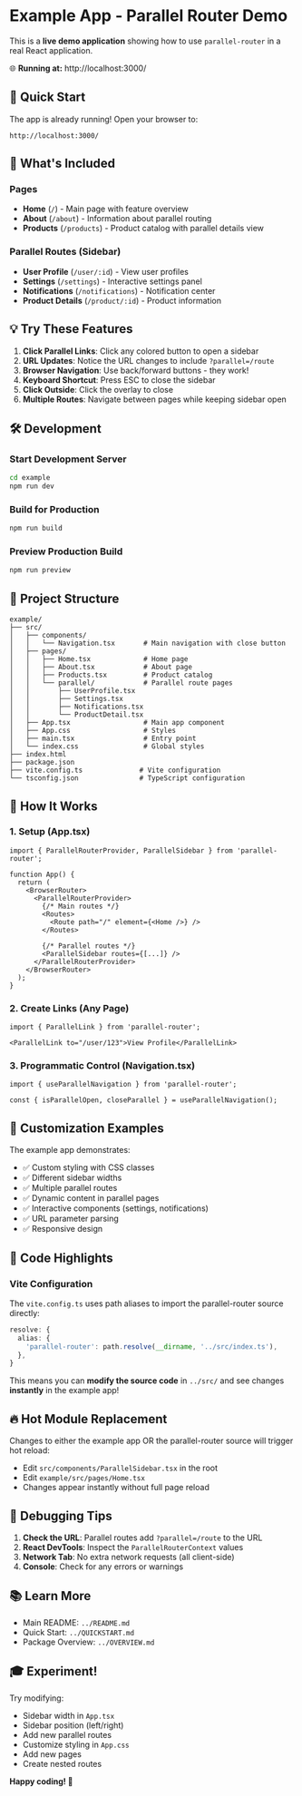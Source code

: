 # Example App - Parallel Router Demo

This is a **live demo application** showing how to use `parallel-router` in a real React application.

🌐 **Running at:** http://localhost:3000/

## 🚀 Quick Start

The app is already running! Open your browser to:
```
http://localhost:3000/
```

## 🎯 What's Included

### Pages
- **Home** (`/`) - Main page with feature overview
- **About** (`/about`) - Information about parallel routing
- **Products** (`/products`) - Product catalog with parallel details view

### Parallel Routes (Sidebar)
- **User Profile** (`/user/:id`) - View user profiles
- **Settings** (`/settings`) - Interactive settings panel
- **Notifications** (`/notifications`) - Notification center
- **Product Details** (`/product/:id`) - Product information

## 💡 Try These Features

1. **Click Parallel Links**: Click any colored button to open a sidebar
2. **URL Updates**: Notice the URL changes to include `?parallel=/route`
3. **Browser Navigation**: Use back/forward buttons - they work!
4. **Keyboard Shortcut**: Press ESC to close the sidebar
5. **Click Outside**: Click the overlay to close
6. **Multiple Routes**: Navigate between pages while keeping sidebar open

## 🛠️ Development

### Start Development Server
```bash
cd example
npm run dev
```

### Build for Production
```bash
npm run build
```

### Preview Production Build
```bash
npm run preview
```

## 📁 Project Structure

```
example/
├── src/
│   ├── components/
│   │   └── Navigation.tsx       # Main navigation with close button
│   ├── pages/
│   │   ├── Home.tsx             # Home page
│   │   ├── About.tsx            # About page
│   │   ├── Products.tsx         # Product catalog
│   │   └── parallel/            # Parallel route pages
│   │       ├── UserProfile.tsx
│   │       ├── Settings.tsx
│   │       ├── Notifications.tsx
│   │       └── ProductDetail.tsx
│   ├── App.tsx                  # Main app component
│   ├── App.css                  # Styles
│   ├── main.tsx                 # Entry point
│   └── index.css                # Global styles
├── index.html
├── package.json
├── vite.config.ts              # Vite configuration
└── tsconfig.json               # TypeScript configuration

```

## 🔧 How It Works

### 1. Setup (App.tsx)
```tsx
import { ParallelRouterProvider, ParallelSidebar } from 'parallel-router';

function App() {
  return (
    <BrowserRouter>
      <ParallelRouterProvider>
        {/* Main routes */}
        <Routes>
          <Route path="/" element={<Home />} />
        </Routes>
        
        {/* Parallel routes */}
        <ParallelSidebar routes={[...]} />
      </ParallelRouterProvider>
    </BrowserRouter>
  );
}
```

### 2. Create Links (Any Page)
```tsx
import { ParallelLink } from 'parallel-router';

<ParallelLink to="/user/123">View Profile</ParallelLink>
```

### 3. Programmatic Control (Navigation.tsx)
```tsx
import { useParallelNavigation } from 'parallel-router';

const { isParallelOpen, closeParallel } = useParallelNavigation();
```

## 🎨 Customization Examples

The example app demonstrates:
- ✅ Custom styling with CSS classes
- ✅ Different sidebar widths
- ✅ Multiple parallel routes
- ✅ Dynamic content in parallel pages
- ✅ Interactive components (settings, notifications)
- ✅ URL parameter parsing
- ✅ Responsive design

## 📝 Code Highlights

### Vite Configuration
The `vite.config.ts` uses path aliases to import the parallel-router source directly:
```ts
resolve: {
  alias: {
    'parallel-router': path.resolve(__dirname, '../src/index.ts'),
  },
}
```

This means you can **modify the source code** in `../src/` and see changes **instantly** in the example app!

## 🔥 Hot Module Replacement

Changes to either the example app OR the parallel-router source will trigger hot reload:
- Edit `src/components/ParallelSidebar.tsx` in the root
- Edit `example/src/pages/Home.tsx`
- Changes appear instantly without full page reload

## 🐛 Debugging Tips

1. **Check the URL**: Parallel routes add `?parallel=/route` to the URL
2. **React DevTools**: Inspect the `ParallelRouterContext` values
3. **Network Tab**: No extra network requests (all client-side)
4. **Console**: Check for any errors or warnings

## 📚 Learn More

- Main README: `../README.md`
- Quick Start: `../QUICKSTART.md`
- Package Overview: `../OVERVIEW.md`

## 🎓 Experiment!

Try modifying:
- Sidebar width in `App.tsx`
- Sidebar position (left/right)
- Add new parallel routes
- Customize styling in `App.css`
- Add new pages
- Create nested routes

**Happy coding! 🚀**


